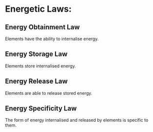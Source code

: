 # Energetic Laws:
## Energy Obtainment Law
<div class="jb"> Elements have the ability to internalise energy. </div>

## Energy Storage Law
<div class="jb"> Elements store internalised energy.</div>

## Energy Release Law
<div class="jb">Elements are able to release stored energy.</div>

## Energy Specificity Law
<div class="jb">The form of energy internalised and released by elements is specific to them. </div>
